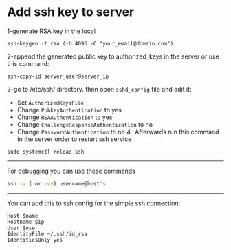 # Add ssh key to server
1-generate RSA key in the local
```
ssh-keygen -t rsa (-b 4096 -C "your_email@domain.com")
```
2-append the generated public key to authorized_keys in the server
or use this command:
```
ssh-copy-id server_user@server_ip
```
3-go to /etc/ssh/ directory. then open `sshd_config` file
and edit it:
* Set `AuthorizedKeysFile`
* Change `PubkeyAuthentication` to yes
* Change `RSAAuthentication` to yes
* Change `ChallengeResponseAuthentication` to no
* Change `PasswordAuthentication` to no
4- Afterwards run this command in the server order to restart ssh service
```
sudo systemctl reload ssh
```
---
For debugging you can use these commands
```bash
ssh -v ( or -vv) username@host's
```
---
You can add this to ssh config for the simple ssh connection:
```
Host $name
Hostname $ip
User $user
IdentityFile ~/.ssh/id_rsa
IdentitiesOnly yes
```